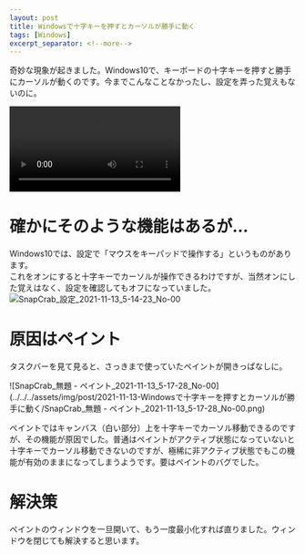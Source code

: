 ```yaml
---
layout: post
title: Windowsで十字キーを押すとカーソルが勝手に動く
tags: [Windows]
excerpt_separator: <!--more-->
---
```


奇妙な現象が起きました。Windows10で、キーボードの十字キーを押すと勝手にカーソルが動くのです。今までこんなことなかったし、設定を弄った覚えもないのに。  

<video src="../../../assets/img/post/1112_cursor.mp4" controls></video>

<!--more-->



# 確かにそのような機能はあるが…

Windows10では、設定で「マウスをキーパッドで操作する」というものがあります。  
これをオンにすると十字キーでカーソルが操作できるわけですが、当然オンにした覚えはなく、設定を確認してもオフになっていました。  
![SnapCrab_設定_2021-11-13_5-14-23_No-00](../../../assets/img/post/2021-11-13-Windowsで十字キーを押すとカーソルが勝手に動く/SnapCrab_設定_2021-11-13_5-14-23_No-00.png)



# 原因はペイント

タスクバーを見て見ると、さっきまで使っていたペイントが開きっぱなしに。  


![SnapCrab_無題 - ペイント_2021-11-13_5-17-28_No-00](../../../assets/img/post/2021-11-13-Windowsで十字キーを押すとカーソルが勝手に動く/SnapCrab_無題 - ペイント_2021-11-13_5-17-28_No-00.png)

ペイントではキャンバス（白い部分）上を十字キーでカーソル移動できるのですが、その機能が原因でした。普通はペイントがアクティブ状態になっていないと十字キーでカーソル移動できないのですが、極稀に非アクティブ状態でもこの機能が有効のままになってしまうようです。要はペイントのバグでした。

# 解決策

ペイントのウィンドウを一旦開いて、もう一度最小化すれば直りました。ウィンドウを閉じても解決すると思います。
